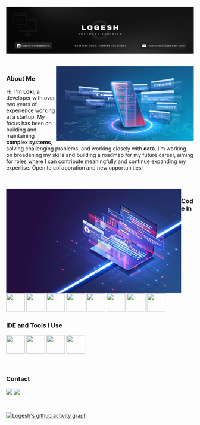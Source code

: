 ![Developer Dashboard](https://github.com/logesh-udhayakumar/logesh-udhayakumar/blob/main/developer-dashboard.png)

<br>
<img align="right" width="370" height="200" src="https://github.com/logesh-udhayakumar/logesh-udhayakumar/blob/main/Coding.jpg">

### About Me

Hi, I'm **Loki**, a developer with over two years of experience working at a startup. My focus has been on building and maintaining **complex systems**, solving challenging problems, and working closely with **data**. I’m working on broadening my skills and building a roadmap for my future career, aiming for roles where I can contribute meaningfully and continue expanding my expertise. Open to collaboration and new opportunities!

<br>
<br>

<img align="left" width="470" height="280" src="https://github.com/logesh-udhayakumar/logesh-udhayakumar/blob/main/computer.jpg">

### Code In

<img height="50" width="50" src="https://img.icons8.com/color/48/000000/c-programming.png" /> <img height="50" width="50" src="https://img.icons8.com/color/48/000000/c-plus-plus-logo.png" /> <img height="50" width="50" src="https://img.icons8.com/color/48/000000/html-5.png" /> <img height="50" width="50" src="https://img.icons8.com/color/48/000000/css3.png" /> 
<img height="50" width="50" src="https://img.icons8.com/color/48/000000/javascript.png"/> <img height="50" width="50" src="https://img.icons8.com/color/48/000000/react-native.png"/> <img height="50" width="50" src="https://cdn-icons-png.flaticon.com/128/5968/5968342.png"/> <img height="50" width="50" src="https://img.icons8.com/color/48/000000/mongodb.png"/> 


### IDE and Tools I Use
<img height="50" width="50" src="https://img.icons8.com/color/48/000000/visual-studio-code-2019.png"/>  <img height="50" width="50" src="https://img.icons8.com/color/50/000000/git.png"/> <img height="50" width="50" src="https://img.icons8.com/doodle/48/000000/adobe-photoshop.png"/> <img height="50" width="50" src="https://img.icons8.com/?size=100&id=kjaF4LlvyR6g&format=png&color=000000"/>

<br>

### Contact
[<img src="https://img.shields.io/badge/LinkedIn-0077B5?style=for-the-badge&logo=linkedin&logoColor=white" />](https://www.linkedin.com/in/logesh-udhayakumar/)  [<img src="https://img.shields.io/badge/Send Mail-D14836?style=for-the-badge&logo=gmail&logoColor=white" />](mailto:logeshda890@gmail.com)

<br>

[![Logesh's github activity graph](https://github-readme-activity-graph.vercel.app/graph?username=logesh-udhayakumar&bg_color=e0e0e0&color=ff0000&line=000000&point=ff0000&area=true&hide_border=true)](https://github.com/logesh-udhayakumar/github-readme-activity-graph)

